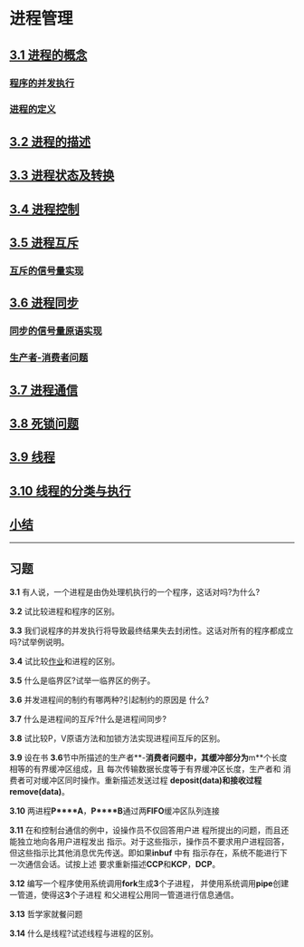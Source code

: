 # 进程管理

## [3.1 进程的概念](x-devonthink-item://9CFB5E78-CFFB-4B52-87A7-6029E080D9CA?page=49)

### [程序的并发执行](x-devonthink-item://9CFB5E78-CFFB-4B52-87A7-6029E080D9CA?page=49)
### [进程的定义](x-devonthink-item://9CFB5E78-CFFB-4B52-87A7-6029E080D9CA?page=53)
## [3.2 进程的描述](x-devonthink-item://9CFB5E78-CFFB-4B52-87A7-6029E080D9CA?page=53)
## [3.3 进程状态及转换](x-devonthink-item://9CFB5E78-CFFB-4B52-87A7-6029E080D9CA?page=58)
## [3.4 进程控制](x-devonthink-item://9CFB5E78-CFFB-4B52-87A7-6029E080D9CA?page=59)
## [3.5 进程互斥](x-devonthink-item://9CFB5E78-CFFB-4B52-87A7-6029E080D9CA?page=61)
### [互斥的信号量实现](x-devonthink-item://9CFB5E78-CFFB-4B52-87A7-6029E080D9CA?page=65)

## [3.6 进程同步](x-devonthink-item://9CFB5E78-CFFB-4B52-87A7-6029E080D9CA?page=69)
### [同步的信号量原语实现](x-devonthink-item://9CFB5E78-CFFB-4B52-87A7-6029E080D9CA?page=71)
### [生产者-消费者问题](x-devonthink-item://9CFB5E78-CFFB-4B52-87A7-6029E080D9CA?page=72)

## [3.7 进程通信](x-devonthink-item://9CFB5E78-CFFB-4B52-87A7-6029E080D9CA?page=73)
## [3.8 死锁问题](x-devonthink-item://9CFB5E78-CFFB-4B52-87A7-6029E080D9CA?page=83)
## [3.9 线程](x-devonthink-item://9CFB5E78-CFFB-4B52-87A7-6029E080D9CA?page=85)
## [3.10 线程的分类与执行](x-devonthink-item://9CFB5E78-CFFB-4B52-87A7-6029E080D9CA?page=88)

## [小结](x-devonthink-item://9CFB5E78-CFFB-4B52-87A7-6029E080D9CA?page=91)





---
## 习题
      

**3.1** 有人说，一个进程是由伪处理机执行的一个程序，这话对吗?为什么?

**3.2** 试比较进程和程序的区别。

**3.3** 我们说程序的并发执行将导致最终结果失去封闭性。这话对所有的程序都成立吗?试举例说明。 

**3.4** 试比较[作业](x-devonthink-item://9CFB5E78-CFFB-4B52-87A7-6029E080D9CA?page=35)和进程的区别。

**3.5** 什么是临界区?试举一临界区的例子。

**3.6** 并发进程间的制约有哪两种?引起制约的原因是 什么?

**3.7** 什么是进程间的互斥?什么是进程间同步?

**3.8** 试比较P，V原语方法和加锁方法实现进程间互斥的区别。

**3.9** 设在书 **3.6**节中所描述的生产者**-**消费者问题中，其缓冲部分为**m**个长度相等的有界缓冲区组成，且 每次传输数据长度等于有界缓冲区长度，生产者和 消费者可对缓冲区同时操作。重新描述发送过程 **deposit(data)**和接收过程**remove(data)**。

**3.10** 两进程**P****A**，**P****B**通过两**FIFO**缓冲区队列连接

**3.11** 在和控制台通信的例中，设操作员不仅回答用户进 程所提出的问题，而且还能独立地向各用户进程发出 指示。对于这些指示，操作员不要求用户进程回答， 但这些指示比其他消息优先传送。即如果**inbuf** 中有 指示存在，系统不能进行下一次通信会话。试按上述 要求重新描述**CCP**和**KCP**，**DCP**。

**3.12** 编写一个程序使用系统调用**fork**生成**3**个子进程， 并使用系统调用**pipe**创建一管道，使得这**3**个子进程 和父进程公用同一管道进行信息通信。

**3.13** 哲学家就餐问题

**3.14** 什么是线程?试述线程与进程的区别。